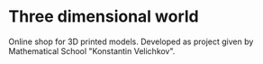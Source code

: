 # Three dimensional world

Online shop for 3D printed models.
Developed as project given by Mathematical School "Konstantin Velichkov".
